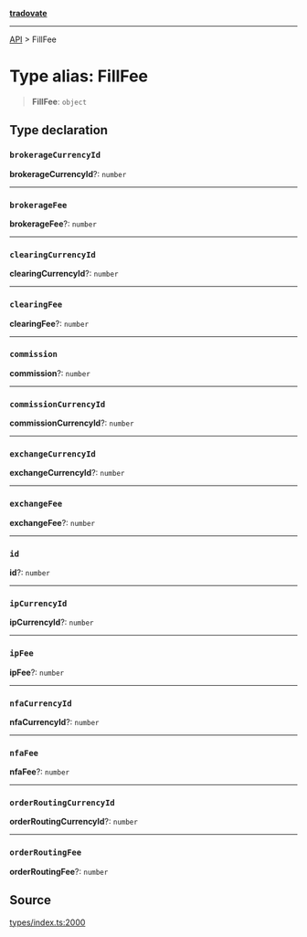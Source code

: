 [**tradovate**](../README.md)

***

[API](../API.md) > FillFee

# Type alias: FillFee

> **FillFee**: `object`

## Type declaration

### `brokerageCurrencyId`

**brokerageCurrencyId**?: `number`

***

### `brokerageFee`

**brokerageFee**?: `number`

***

### `clearingCurrencyId`

**clearingCurrencyId**?: `number`

***

### `clearingFee`

**clearingFee**?: `number`

***

### `commission`

**commission**?: `number`

***

### `commissionCurrencyId`

**commissionCurrencyId**?: `number`

***

### `exchangeCurrencyId`

**exchangeCurrencyId**?: `number`

***

### `exchangeFee`

**exchangeFee**?: `number`

***

### `id`

**id**?: `number`

***

### `ipCurrencyId`

**ipCurrencyId**?: `number`

***

### `ipFee`

**ipFee**?: `number`

***

### `nfaCurrencyId`

**nfaCurrencyId**?: `number`

***

### `nfaFee`

**nfaFee**?: `number`

***

### `orderRoutingCurrencyId`

**orderRoutingCurrencyId**?: `number`

***

### `orderRoutingFee`

**orderRoutingFee**?: `number`

## Source

[types/index.ts:2000](https://github.com/cgilly2fast/tradovate-typescript/blob/b1caea5/src/types/index.ts#L2000)
